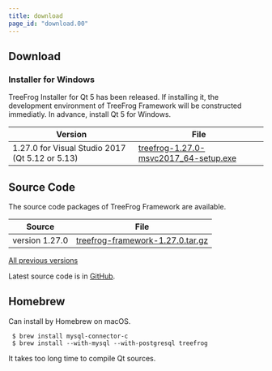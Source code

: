 ```yaml
---
title: download
page_id: "download.00"
---
```


## Download

### Installer for Windows

TreeFrog Installer for Qt 5 has been released. If installing it, the development environment of TreeFrog Framework will be constructed immediatly. In advance, install Qt 5 for Windows.

<div class="table-div" markdown="1">

| Version                           | File                                   |
|-------------------------------------|--------------------------------------|
| 1.27.0 for Visual Studio 2017 (Qt 5.12 or 5.13)| [<i class="fa fa-download" aria-hidden="true"></i> treefrog-1.27.0-msvc2017_64-setup.exe](https://github.com/treefrogframework/treefrog-framework/releases/download/v1.27.0/treefrog-1.27.0-msvc2017_64-setup.exe) |

</div>


## Source Code

The source code packages of TreeFrog Framework are available.

<div class="table-div" markdown="1">

| Source         | File                             |
|----------------|----------------------------------|
| version 1.27.0 | [<i class="fa fa-download" aria-hidden="true"></i> treefrog-framework-1.27.0.tar.gz](https://github.com/treefrogframework/treefrog-framework/archive/v1.27.0.tar.gz) |

 </div>

[All previous versions <i class="fa fa-angle-double-right" aria-hidden="true"></i>](https://github.com/treefrogframework/treefrog-framework/releases)

Latest source code is in [GitHub](https://github.com/treefrogframework/).

## Homebrew

Can install by Homebrew on macOS.

```
 $ brew install mysql-connector-c
 $ brew install --with-mysql --with-postgresql treefrog
```

It takes too long time to compile Qt sources.
